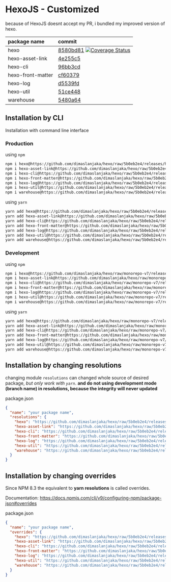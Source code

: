 # HexoJS - Customized
because of HexoJS doesnt accept my PR, i bundled my improved version of hexo.

| package name | commit |
| :--- | :--- | 
| hexo | [8580bd81](https://github.com/dimaslanjaka/hexo/commit/8580bd81)  [![Coverage Status](https://coveralls.io/repos/github/dimaslanjaka/hexo/badge.svg)](https://coveralls.io/github/dimaslanjaka/hexo) | 
| hexo-asset-link | [4e255c5](https://github.com/dimaslanjaka/hexo-asset-link/commit/4e255c5) | 
| hexo-cli | [96bb3cd](https://github.com/dimaslanjaka/hexo-cli/commit/96bb3cd) | 
| hexo-front-matter | [cf60379](https://github.com/dimaslanjaka/hexo-front-matter/commit/cf60379) | 
| hexo-log | [d5539fd](https://github.com/dimaslanjaka/hexo-log/commit/d5539fd) | 
| hexo-util | [51ce448](https://github.com/dimaslanjaka/hexo-util/commit/51ce448) | 
| warehouse | [5480a64](https://github.com/dimaslanjaka/warehouse/commit/5480a64) | 

## Installation by CLI
Installation with command line interface

### Production

using `npm`
```bash
npm i hexo@https://github.com/dimaslanjaka/hexo/raw/5b0eb2e4/releases/hexo.tgz
npm i hexo-asset-link@https://github.com/dimaslanjaka/hexo/raw/5b0eb2e4/releases/hexo-asset-link.tgz
npm i hexo-cli@https://github.com/dimaslanjaka/hexo/raw/5b0eb2e4/releases/hexo-cli.tgz
npm i hexo-front-matter@https://github.com/dimaslanjaka/hexo/raw/5b0eb2e4/releases/hexo-front-matter.tgz
npm i hexo-log@https://github.com/dimaslanjaka/hexo/raw/5b0eb2e4/releases/hexo-log.tgz
npm i hexo-util@https://github.com/dimaslanjaka/hexo/raw/5b0eb2e4/releases/hexo-util.tgz
npm i warehouse@https://github.com/dimaslanjaka/hexo/raw/5b0eb2e4/releases/warehouse.tgz
```

using `yarn`
```bash
yarn add hexo@https://github.com/dimaslanjaka/hexo/raw/5b0eb2e4/releases/hexo.tgz
yarn add hexo-asset-link@https://github.com/dimaslanjaka/hexo/raw/5b0eb2e4/releases/hexo-asset-link.tgz
yarn add hexo-cli@https://github.com/dimaslanjaka/hexo/raw/5b0eb2e4/releases/hexo-cli.tgz
yarn add hexo-front-matter@https://github.com/dimaslanjaka/hexo/raw/5b0eb2e4/releases/hexo-front-matter.tgz
yarn add hexo-log@https://github.com/dimaslanjaka/hexo/raw/5b0eb2e4/releases/hexo-log.tgz
yarn add hexo-util@https://github.com/dimaslanjaka/hexo/raw/5b0eb2e4/releases/hexo-util.tgz
yarn add warehouse@https://github.com/dimaslanjaka/hexo/raw/5b0eb2e4/releases/warehouse.tgz

```

### Development

using `npm`
```bash
npm i hexo@https://github.com/dimaslanjaka/hexo/raw/monorepo-v7/releases/hexo.tgz
npm i hexo-asset-link@https://github.com/dimaslanjaka/hexo/raw/monorepo-v7/releases/hexo-asset-link.tgz
npm i hexo-cli@https://github.com/dimaslanjaka/hexo/raw/monorepo-v7/releases/hexo-cli.tgz
npm i hexo-front-matter@https://github.com/dimaslanjaka/hexo/raw/monorepo-v7/releases/hexo-front-matter.tgz
npm i hexo-log@https://github.com/dimaslanjaka/hexo/raw/monorepo-v7/releases/hexo-log.tgz
npm i hexo-util@https://github.com/dimaslanjaka/hexo/raw/monorepo-v7/releases/hexo-util.tgz
npm i warehouse@https://github.com/dimaslanjaka/hexo/raw/monorepo-v7/releases/warehouse.tgz
```

using `yarn`
```bash
yarn add hexo@https://github.com/dimaslanjaka/hexo/raw/monorepo-v7/releases/hexo.tgz
yarn add hexo-asset-link@https://github.com/dimaslanjaka/hexo/raw/monorepo-v7/releases/hexo-asset-link.tgz
yarn add hexo-cli@https://github.com/dimaslanjaka/hexo/raw/monorepo-v7/releases/hexo-cli.tgz
yarn add hexo-front-matter@https://github.com/dimaslanjaka/hexo/raw/monorepo-v7/releases/hexo-front-matter.tgz
yarn add hexo-log@https://github.com/dimaslanjaka/hexo/raw/monorepo-v7/releases/hexo-log.tgz
yarn add hexo-util@https://github.com/dimaslanjaka/hexo/raw/monorepo-v7/releases/hexo-util.tgz
yarn add warehouse@https://github.com/dimaslanjaka/hexo/raw/monorepo-v7/releases/warehouse.tgz

```

## Installation by changing resolutions
changing module `resolutions` can changed whole source of desired package, _but only work with `yarn`_. **and do not using development mode (branch name) in resolutions, because the integrity will never updated**

package.json
```json
{
  "name": "your package name",
  "resolutions": {
    "hexo": "https://github.com/dimaslanjaka/hexo/raw/5b0eb2e4/releases/hexo.tgz",
    "hexo-asset-link": "https://github.com/dimaslanjaka/hexo/raw/5b0eb2e4/releases/hexo-asset-link.tgz",
    "hexo-cli": "https://github.com/dimaslanjaka/hexo/raw/5b0eb2e4/releases/hexo-cli.tgz",
    "hexo-front-matter": "https://github.com/dimaslanjaka/hexo/raw/5b0eb2e4/releases/hexo-front-matter.tgz",
    "hexo-log": "https://github.com/dimaslanjaka/hexo/raw/5b0eb2e4/releases/hexo-log.tgz",
    "hexo-util": "https://github.com/dimaslanjaka/hexo/raw/5b0eb2e4/releases/hexo-util.tgz",
    "warehouse": "https://github.com/dimaslanjaka/hexo/raw/5b0eb2e4/releases/warehouse.tgz"
  }
}
```

## Installation by changing overrides

Since NPM 8.3 the equivalent to **yarn resolutions** is called overrides.

Documentation: https://docs.npmjs.com/cli/v9/configuring-npm/package-json#overrides

package.json
```json
{
  "name": "your package name",
  "overrides": {
    "hexo": "https://github.com/dimaslanjaka/hexo/raw/5b0eb2e4/releases/hexo.tgz",
    "hexo-asset-link": "https://github.com/dimaslanjaka/hexo/raw/5b0eb2e4/releases/hexo-asset-link.tgz",
    "hexo-cli": "https://github.com/dimaslanjaka/hexo/raw/5b0eb2e4/releases/hexo-cli.tgz",
    "hexo-front-matter": "https://github.com/dimaslanjaka/hexo/raw/5b0eb2e4/releases/hexo-front-matter.tgz",
    "hexo-log": "https://github.com/dimaslanjaka/hexo/raw/5b0eb2e4/releases/hexo-log.tgz",
    "hexo-util": "https://github.com/dimaslanjaka/hexo/raw/5b0eb2e4/releases/hexo-util.tgz",
    "warehouse": "https://github.com/dimaslanjaka/hexo/raw/5b0eb2e4/releases/warehouse.tgz"
  }
}
```
